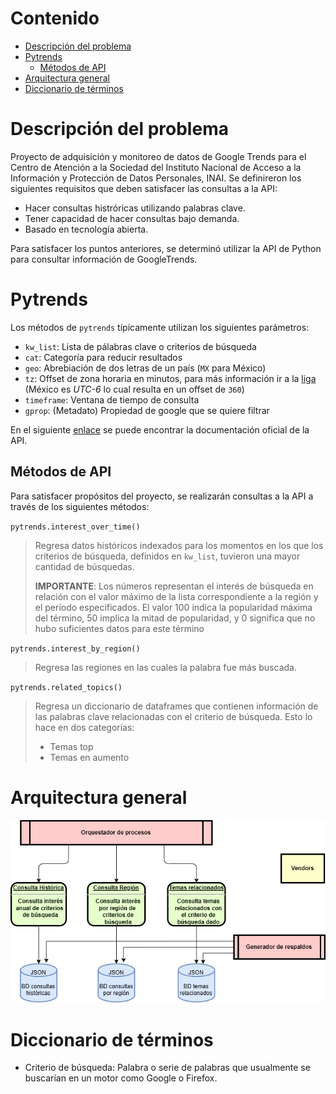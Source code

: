 # Contenido

-   [Descripción del problema](#descripción-del-problema)
-   [Pytrends](#pytrends)
    -   [Métodos de API](#métodos-de-api)
-   [Arquitectura general](#arquitectura-general)
-   [Diccionario de términos](#diccionario-de-términos)

# Descripción del problema

Proyecto de adquisición y monitoreo de datos de Google Trends para el Centro de Atención a la Sociedad del Instituto Nacional de Acceso a la Información y Protección de Datos Personales, INAI. Se definireron los siguientes requisitos que deben satisfacer las consultas a la API:

-   Hacer consultas histróricas utilizando palabras clave.
-   Tener capacidad de hacer consultas bajo demanda.
-   Basado en tecnología abierta.

Para satisfacer los puntos anteriores, se determinó utilizar la API de Python para consultar información de GoogleTrends.

# Pytrends

Los métodos de `pytrends` típicamente utilizan los siguientes parámetros:
-   `kw_list`: Lista de pálabras clave o criterios de búsqueda
-   `cat`: Categoría para reducir resultados
-   `geo`: Abrebiación de dos letras de un país (`MX` para México)
-   `tz`: Offset de zona horaria en minutos, para más información ir a la [liga](https://en.wikipedia.org/wiki/UTC_offset) (México es _UTC-6_ lo cual resulta en un offset de `360`)
-   `timeframe`: Ventana de tiempo de consulta
-   `gprop`: (Metadato) Propiedad de google que se quiere filtrar

En el siguiente [enlace](https://pypi.org/project/pytrends/) se puede encontrar la documentación oficial de la API.

## Métodos de API

Para satisfacer propósitos del proyecto, se realizarán consultas a la API a través de los siguientes métodos:

`pytrends.interest_over_time()`

>Regresa datos históricos indexados para los momentos en los que los criterios de búsqueda, definidos en `kw_list`, tuvieron una mayor cantidad de búsquedas.
>
>**IMPORTANTE**: Los números representan el interés de búsqueda en relación con el valor máximo de la lista correspondiente a la región y el período especificados. El valor 100 indica la popularidad máxima del término, 50 implica la mitad de popularidad, y 0 significa que no hubo suficientes datos para este término

`pytrends.interest_by_region()`

>Regresa las regiones en las cuales la palabra fue más buscada.

`pytrends.related_topics()`

>Regresa un diccionario de dataframes que contienen información de las palabras clave relacionadas con el criterio de búsqueda. Esto lo hace en dos categorías:
>-  Temas top
>-  Temas en aumento

# Arquitectura general

![adquisicion-datos](/diagramas/arquitectura_general.drawio.png)

# Diccionario de términos

- Criterio de búsqueda: Palabra o serie de palabras que usualmente se buscarían en un motor como Google o Firefox. 